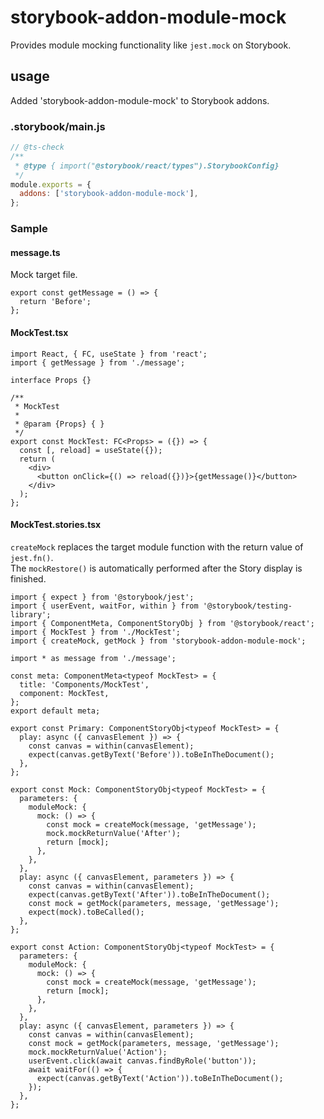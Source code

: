 # storybook-addon-module-mock

Provides module mocking functionality like `jest.mock` on Storybook.

## usage

Added 'storybook-addon-module-mock' to Storybook addons.

### .storybook/main.js

```js
// @ts-check
/**
 * @type { import("@storybook/react/types").StorybookConfig}
 */
module.exports = {
  addons: ['storybook-addon-module-mock'],
};
```

### Sample

#### message.ts

Mock target file.

```tsx
export const getMessage = () => {
  return 'Before';
};
```

#### MockTest.tsx

```tsx
import React, { FC, useState } from 'react';
import { getMessage } from './message';

interface Props {}

/**
 * MockTest
 *
 * @param {Props} { }
 */
export const MockTest: FC<Props> = ({}) => {
  const [, reload] = useState({});
  return (
    <div>
      <button onClick={() => reload({})}>{getMessage()}</button>
    </div>
  );
};
```

#### MockTest.stories.tsx

`createMock` replaces the target module function with the return value of `jest.fn()`.  
The `mockRestore()` is automatically performed after the Story display is finished.

```tsx
import { expect } from '@storybook/jest';
import { userEvent, waitFor, within } from '@storybook/testing-library';
import { ComponentMeta, ComponentStoryObj } from '@storybook/react';
import { MockTest } from './MockTest';
import { createMock, getMock } from 'storybook-addon-module-mock';

import * as message from './message';

const meta: ComponentMeta<typeof MockTest> = {
  title: 'Components/MockTest',
  component: MockTest,
};
export default meta;

export const Primary: ComponentStoryObj<typeof MockTest> = {
  play: async ({ canvasElement }) => {
    const canvas = within(canvasElement);
    expect(canvas.getByText('Before')).toBeInTheDocument();
  },
};

export const Mock: ComponentStoryObj<typeof MockTest> = {
  parameters: {
    moduleMock: {
      mock: () => {
        const mock = createMock(message, 'getMessage');
        mock.mockReturnValue('After');
        return [mock];
      },
    },
  },
  play: async ({ canvasElement, parameters }) => {
    const canvas = within(canvasElement);
    expect(canvas.getByText('After')).toBeInTheDocument();
    const mock = getMock(parameters, message, 'getMessage');
    expect(mock).toBeCalled();
  },
};

export const Action: ComponentStoryObj<typeof MockTest> = {
  parameters: {
    moduleMock: {
      mock: () => {
        const mock = createMock(message, 'getMessage');
        return [mock];
      },
    },
  },
  play: async ({ canvasElement, parameters }) => {
    const canvas = within(canvasElement);
    const mock = getMock(parameters, message, 'getMessage');
    mock.mockReturnValue('Action');
    userEvent.click(await canvas.findByRole('button'));
    await waitFor(() => {
      expect(canvas.getByText('Action')).toBeInTheDocument();
    });
  },
};
```
